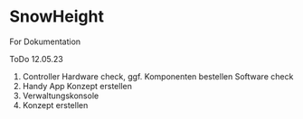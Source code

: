 # SnowHeight
For Dokumentation

ToDo 12.05.23
  1. Controller
    Hardware check, ggf. Komponenten bestellen
    Software check
  3. Handy App
    Konzept erstellen
  5. Verwaltungskonsole
  6. Konzept erstellen
